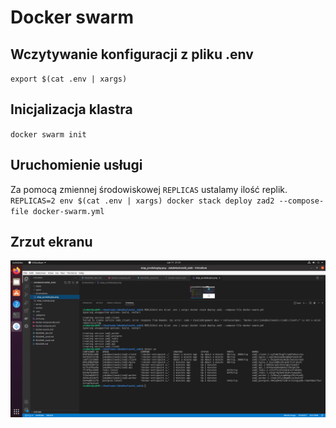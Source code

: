 # Docker swarm

## Wczytywanie konfiguracji z pliku .env
`export $(cat .env | xargs)`

## Inicjalizacja klastra
`docker swarm init`

## Uruchomienie usługi
Za pomocą zmiennej środowiskowej `REPLICAS` ustalamy ilość replik.
`REPLICAS=2 env $(cat .env | xargs) docker stack deploy zad2 --compose-file docker-swarm.yml`

## Zrzut ekranu
![Zrzut ekranu](./Screenshots/docker_swarm.png)
